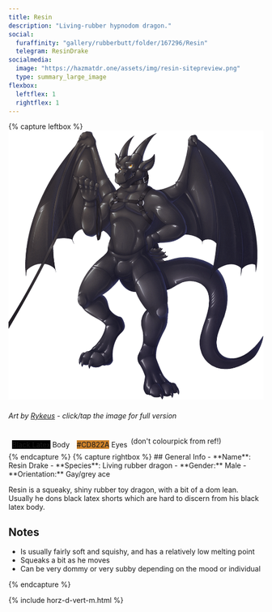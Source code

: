 ```yaml
---
title: Resin
description: "Living-rubber hypnodom dragon."
social:
  furaffinity: "gallery/rubberbutt/folder/167296/Resin"
  telegram: ResinDrake
socialmedia:
  image: "https://hazmatdr.one/assets/img/resin-sitepreview.png"
  type: summary_large_image
flexbox:
  leftflex: 1
  rightflex: 1
---
```


{% capture leftbox %}
[![Refsheet Image](/assets/img/rykeus_01_l_1200px.png)](/assets/img/rykeys_01_l.png)
###### Art by [Rykeus](https://www.furaffinity.net/view/34018194/) - <span class="desktop-only">click</span><span class="raw-only">/</span><span class="mobile-only">tap</span> the image for full version
<span style="display: flex; flex-wrap: wrap">
	<span style="padding: 0.5em"><span class="colorbox lighttext" style="background-color: black">Black Latex</span> Body </span>
	<span style="padding: 0.5em"><span class="colorbox darktext" style="background-color: #CD822A">#CD822A</span> Eyes</span>
  (don't colourpick from ref!)
</span>
{% endcapture %}
{% capture rightbox %}
## General Info
- **Name**: Resin Drake
- **Species**: Living rubber dragon
- **Gender:** Male
- **Orientation:** Gay/grey ace

Resin is a squeaky, shiny rubber toy dragon, with a bit of a dom lean. Usually he dons black latex shorts which are hard to discern from his black latex body.

## Notes
- Is usually fairly soft and squishy, and has a relatively low melting point
- Squeaks a bit as he moves
- Can be very dommy or very subby depending on the mood or individual

{% endcapture %}

<!-- Turns capture groups into a flex box. Must come after capture groups. -->
{% include horz-d-vert-m.html %}
